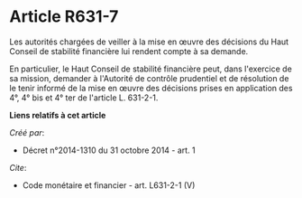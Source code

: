 # Article R631-7

Les autorités chargées de veiller à la mise en œuvre des décisions du Haut Conseil de stabilité financière lui rendent compte
à sa demande. 

En particulier, le Haut Conseil de stabilité financière peut, dans l'exercice de sa mission, demander à l'Autorité de
contrôle prudentiel et de résolution de le tenir informé de la mise en œuvre des décisions prises en application des 4°, 4°
bis et 4° ter de l'article L. 631-2-1.

**Liens relatifs à cet article**

_Créé par_:

  - Décret n°2014-1310 du 31 octobre 2014 - art. 1

_Cite_:

  - Code monétaire et financier - art. L631-2-1 (V)
